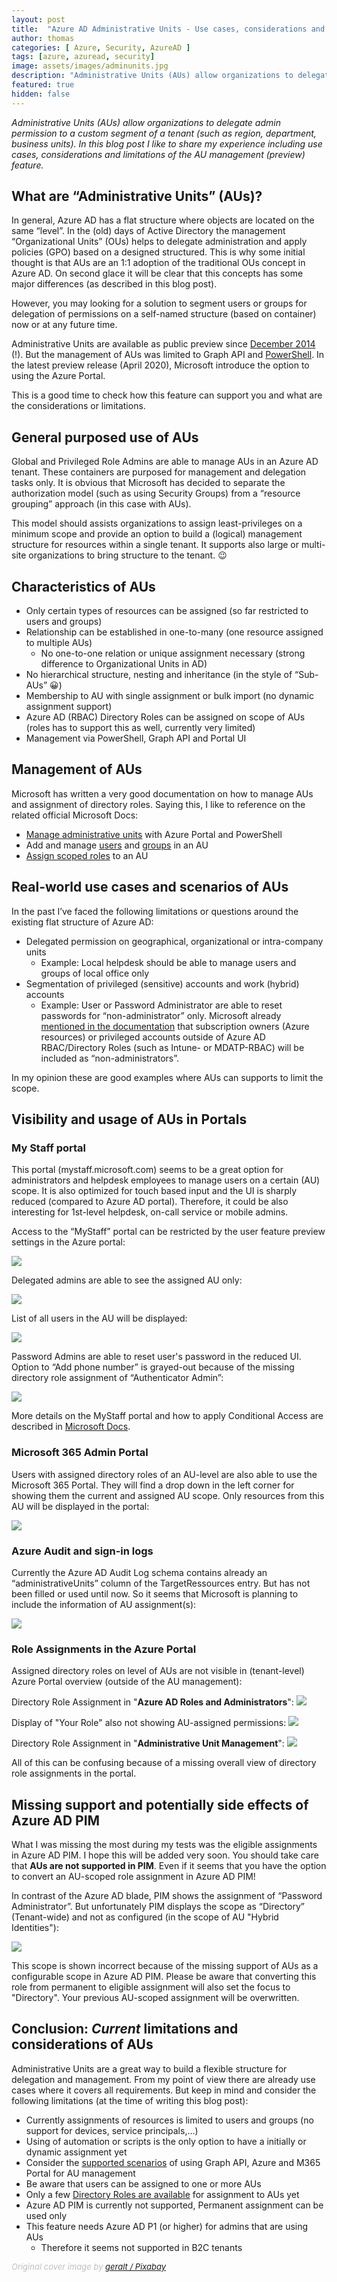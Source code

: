```yaml
---
layout: post
title:  "Azure AD Administrative Units - Use cases, considerations and limitations"
author: thomas
categories: [ Azure, Security, AzureAD ]
tags: [azure, azuread, security]
image: assets/images/adminunits.jpg
description: "Administrative Units (AUs) allow organizations to delegate admin permission to a custom scope and segment (such as region, department, business units) within a single Azure AD tenant. In this blog post I like to share my experience including use cases, considerations and limitations of the AU management (preview) feature"
featured: true
hidden: false
---
```


_Administrative Units (AUs) allow organizations to delegate admin permission to a custom segment of a tenant (such as region, department, business units). In this blog post I like to share my experience including use cases, considerations and limitations of the AU management (preview) feature._
 
## What are “Administrative Units” (AUs)?
In general, Azure AD has a flat structure where objects are located on the same “level”. In the (old) days of Active Directory the management “Organizational Units” (OUs) helps to delegate administration and apply policies (GPO) based on a designed structured. This is why some initial thought is that AUs are an 1:1 adoption of the traditional OUs concept in Azure AD. On second glace it will be clear that this concepts has some major differences (as described in this blog post).

However, you may looking for a solution to segment users or groups for delegation of permissions on a self-named structure (based on container) now or at any future time.

Administrative Units are available as public preview since [December 2014](https://azure.microsoft.com/en-us/updates/public-preview-administrative-units/) (!).
But the management of AUs was limited to Graph API and [PowerShell](https://docs.microsoft.com/en-us/powershell/azure/active-directory/working-with-administrative-units?view=azureadps-2.0).  In the latest preview release (April 2020), Microsoft introduce the option to using the Azure Portal. 

This is a good time to check how this feature can support you and what are the considerations or limitations.

## General purposed use of AUs
Global and Privileged Role Admins are able to manage AUs in an Azure AD tenant.
These containers are purposed for management and delegation tasks only.
It is obvious that Microsoft has decided to separate the authorization model
(such as using Security Groups) from a “resource grouping” approach (in this case with AUs).

This model should assists organizations to assign least-privileges on a minimum scope and provide an option to build a (logical) management structure for resources within a single tenant.
It supports also large or multi-site organizations to bring structure to the tenant. 😉

## Characteristics of AUs
* Only certain types of resources can be assigned
(so far restricted to users and groups)
* Relationship can be established in one-to-many (one resource assigned to multiple AUs)
	* No one-to-one relation or unique assignment necessary
(strong difference to Organizational Units in AD)
* No hierarchical structure, nesting and inheritance
(in the style of “Sub-AUs” 😀) 
* Membership to AU with single assignment or bulk import
(no dynamic assignment support)
* Azure AD (RBAC) Directory Roles can be assigned on scope of AUs
(roles has to support this as well, currently very limited)
* Management via PowerShell, Graph API and Portal UI

## Management of AUs
Microsoft has written a very good documentation on how to manage AUs and assignment of directory roles.
Saying this, I like to reference on the related official Microsoft Docs:

* [Manage administrative units](https://docs.microsoft.com/en-us/azure/active-directory/users-groups-roles/roles-admin-units-manage?WT.mc_id=M365-MVP-5003945) with Azure Portal and PowerShell
* Add and manage [users](https://docs.microsoft.com/en-us/azure/active-directory/users-groups-roles/roles-admin-units-add-manage-users?WT.mc_id=M365-MVP-5003945) and [groups](https://docs.microsoft.com/en-us/azure/active-directory/users-groups-roles/roles-admin-units-add-manage-groups?WT.mc_id=M365-MVP-5003945) in an AU
* [Assign scoped roles](https://docs.microsoft.com/en-us/azure/active-directory/users-groups-roles/roles-admin-units-assign-roles?WT.mc_id=M365-MVP-5003945) to an AU

## Real-world use cases and scenarios of AUs
In the past I’ve faced the following limitations or questions around the existing flat structure of Azure AD:

* Delegated permission on geographical, organizational or intra-company units
	* Example: Local helpdesk should be able to manage users and groups of local office only
* Segmentation of privileged (sensitive) accounts and work (hybrid) accounts
	* Example: User or Password Administrator are able to reset passwords for “non-administrator” only. Microsoft already [mentioned in the documentation](https://docs.microsoft.com/en-us/azure/active-directory/users-groups-roles/directory-assign-admin-roles#user-administrator?WT.mc_id=M365-MVP-5003945) that subscription owners (Azure resources) or privileged accounts outside of Azure AD RBAC/Directory Roles (such as Intune- or MDATP-RBAC) will be included as “non-administrators”. 
	
In my opinion these are good examples where AUs can supports to limit the scope.

## Visibility and usage of AUs in Portals
### My Staff portal
This portal (mystaff.microsoft.com) seems to be a great option for administrators and helpdesk employees to manage users on a certain (AU) scope.
It is also optimized for touch based input and the UI is sharply reduced (compared to Azure AD portal). 
Therefore, it could be also interesting for 1st-level helpdesk, on-call service or mobile admins.

Access to the “MyStaff” portal can be restricted by the user feature preview settings in the Azure portal:

![](../2020-04-29-azuread-administrative-units/mystaff-settings.png)

Delegated admins are able to see the assigned AU only:

![](../2020-04-29-azuread-administrative-units/mystaff-au.png)

List of all users in the AU will be displayed:

![](../2020-04-29-azuread-administrative-units/mystaff-allusers.png)

Password Admins are able to reset user's password in the reduced UI. Option to “Add phone number” is grayed-out because of the missing directory role assignment of “Authenticator Admin”:

![](../2020-04-29-azuread-administrative-units/mystaff-user.png)

More details on the MyStaff portal and how to apply Conditional Access are described in [Microsoft Docs](https://docs.microsoft.com/en-us/azure/active-directory/users-groups-roles/my-staff-configure#apply-a-----conditional-access-policy-to-my-staff?WT.mc_id=M365-MVP-5003945).  

### Microsoft 365 Admin Portal
Users with assigned directory roles of an AU-level are also able to use the Microsoft 365 Portal.
They will find a drop down in the left corner for showing them the current and assigned AU scope.
Only resources from this AU will be displayed in the portal:

![](../2020-04-29-azuread-administrative-units/m365portal.png)

### Azure Audit and sign-in logs
Currently the Azure AD Audit Log schema contains already an “administrativeUnits” column of the TargetRessources entry. But has not been filled or used until now. So it seems that Microsoft is planning to include the information of AU assignment(s):

![](../2020-04-29-azuread-administrative-units/azureadauditlogs.png)

### Role Assignments in the Azure Portal
Assigned directory roles on level of AUs are not visible in (tenant-level) Azure Portal overview
(outside of the AU management):


Directory Role Assignment in "**Azure AD Roles and Administrators**":
![](../2020-04-29-azuread-administrative-units/roles-tenant-overview.png)



Display of "Your Role" also not showing AU-assigned permissions:
![](../2020-04-29-azuread-administrative-units/roles-myassign.png)



Directory Role Assignment in "**Administrative Unit Management**":
![](../2020-04-29-azuread-administrative-units/roles-tenat-auview.png)

All of this can be confusing because of a missing overall view of directory role assignments in the portal. 

## Missing support and potentially side effects of Azure AD PIM
What I was missing the most during my tests was the eligible assignments in Azure AD PIM.
I hope this will be added very soon.
You should take care that **AUs are not supported in PIM**.
Even if it seems that you have the option to convert an AU-scoped role assignment in Azure AD PIM!


In contrast of the Azure AD blade, PIM shows the assignment of “Password Administrator”.
But unfortunately PIM displays the scope as “Directory” (Tenant-wide) and not as configured (in the scope of AU "Hybrid Identities"):

![](../2020-04-29-azuread-administrative-units/pim-overview.png)

This scope is shown incorrect because of the missing support of AUs as a configurable scope in Azure AD PIM.
Please be aware that converting this role from permanent to eligible assignment will also set the focus to "Directory".
Your previous AU-scoped assignment will be overwritten.

## Conclusion: *Current* limitations and considerations of AUs
Administrative Units are a great way to build a flexible structure for delegation and management.
From my point of view there are already use cases where it covers all requirements.
But keep in mind and consider the following limitations (at the time of writing this blog post): 

* Currently assignments of resources is limited to users and groups
(no support for devices, service principals,…)
* Using of automation or scripts is the only option to have a initially or dynamic assignment yet
* Consider the [supported scenarios](https://docs.microsoft.com/en-us/azure/active-directory/users-groups-roles/directory-administrative-units#administrative-unit-management?WT.mc_id=M365-MVP-5003945) of using Graph API, Azure and M365 Portal for AU management
* Be aware that users can be assigned to one or more AUs
* Only a few [Directory Roles are available](https://docs.microsoft.com/en-us/azure/active-directory/users-groups-roles/roles-admin-units-assign-roles#roles-available?WT.mc_id=M365-MVP-5003945) for assignment to AUs yet
* Azure AD PIM is currently not supported, Permanent assignment can be used only
* This feature needs Azure AD P1 (or higher) for admins that are using AUs
	* Therefore it seems not supported in B2C tenants











<span style="color:silver;font-style:italic;font-size:small">Original cover image by [geralt / Pixabay](https://pixabay.com/illustrations/social-media-personal-909708/)</span>
